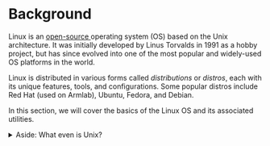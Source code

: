 # Background

Linux is an [open-source ](https://www.redhat.com/en/topics/open-source/what-is-open-source)operating system (OS) based on the Unix architecture. It was initially developed by Linus Torvalds in 1991 as a hobby project, but has since evolved into one of the most popular and widely-used OS platforms in the world.

Linux is distributed in various forms called _distributions_ or _distros_, each with its unique features, tools, and configurations. Some popular distros include Red Hat (used on Armlab), Ubuntu, Fedora, and Debian.

In this section, we will cover the basics of the Linux OS and its associated utilities.&#x20;

<details>

<summary>Aside: What even is Unix?</summary>

The term "Unix" was originally used to refer to a specific operating system developed in the late 1960s and early 1970s by Ken Thompson, Dennis Ritchie, and others at AT\&T's Bell Labs.&#x20;

As Unix grew in popularity, AT\&T began to license the Unix OS source code to academic institutions and commercial entities. This broadened the meaning of the term "Unix," as it was no longer confined to the original system developed at Bell Labs.&#x20;

Later, a number of clones emerged. These were operating systems designed to mimic the functionality of the Unix system but without using its original source code. One notable example of a clone is Linux, first released in 1991.

</details>

